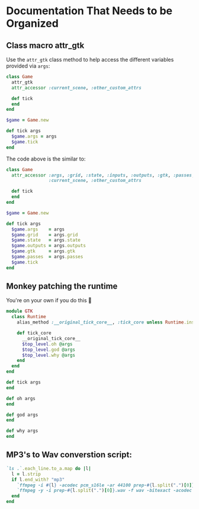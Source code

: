 # Documentation That Needs to be Organized

## Class macro attr_gtk

Use the `attr_gtk` class method to help access the different variables provided via `args`:

```ruby
class Game
  attr_gtk
  attr_accessor :current_scene, :other_custom_attrs

  def tick
  end
end

$game = Game.new

def tick args
  $game.args = args
  $game.tick
end
```

The code above is the similar to:

```ruby
class Game
  attr_accessor :args, :grid, :state, :inputs, :outputs, :gtk, :passes,
                :current_scene, :other_custom_attrs

  def tick
  end
end

$game = Game.new

def tick args
  $game.args    = args
  $game.grid    = args.grid
  $game.state   = args.state
  $game.outputs = args.outputs
  $game.gtk     = args.gtk
  $game.passes  = args.passes
  $game.tick
end
```

## Monkey patching the runtime

You're on your own if you do this :grimacing:

```ruby
module GTK
  class Runtime
    alias_method :__original_tick_core__, :tick_core unless Runtime.instance_methods.include?(:__original_tick_core__)

    def tick_core
      __original_tick_core__
      $top_level.oh @args
      $top_level.god @args
      $top_level.why @args
    end
  end
end

def tick args
end

def oh args
end

def god args
end

def why args
end
```

## MP3's to Wav converstion script:

```ruby
`ls .`.each_line.to_a.map do |l|
  l = l.strip
  if l.end_with? "mp3"
    `ffmpeg -i #{l} -acodec pcm_s16le -ar 44100 prep-#{l.split(".")[0]}.wav`
    `ffmpeg -y -i prep-#{l.split(".")[0]}.wav -f wav -bitexact -acodec pcm_s16le -ar 44100 -ac 1 #{l.split(".")[0]}.wav`
  end
end
```
